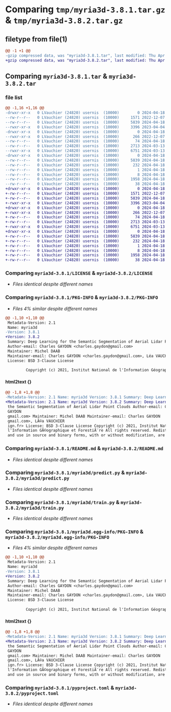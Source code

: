 # Comparing `tmp/myria3d-3.8.1.tar.gz` & `tmp/myria3d-3.8.2.tar.gz`

## filetype from file(1)

```diff
@@ -1 +1 @@
-gzip compressed data, was "myria3d-3.8.1.tar", last modified: Thu Apr 18 12:58:49 2024, max compression
+gzip compressed data, was "myria3d-3.8.2.tar", last modified: Thu Apr 18 13:05:20 2024, max compression
```

## Comparing `myria3d-3.8.1.tar` & `myria3d-3.8.2.tar`

### file list

```diff
@@ -1,16 +1,16 @@
-drwxr-xr-x   0 LVauchier (24820) usernis  (10000)        0 2024-04-18 12:58:49.718924 myria3d-3.8.1/
--rw-r--r--   0 LVauchier (24820) usernis  (10000)     1571 2022-12-07 10:34:45.000000 myria3d-3.8.1/LICENSE
--rw-r--r--   0 LVauchier (24820) usernis  (10000)     5839 2024-04-18 12:58:49.718924 myria3d-3.8.1/PKG-INFO
--rwxr-xr-x   0 LVauchier (24820) usernis  (10000)     3396 2023-04-04 08:22:07.000000 myria3d-3.8.1/README.md
-drwxr-xr-x   0 LVauchier (24820) usernis  (10000)        0 2024-04-18 12:58:49.710924 myria3d-3.8.1/myria3d/
--rwxr-xr-x   0 LVauchier (24820) usernis  (10000)      266 2022-12-07 10:34:45.000000 myria3d-3.8.1/myria3d/__init__.py
--rw-r--r--   0 LVauchier (24820) usernis  (10000)       74 2024-04-18 12:55:41.000000 myria3d-3.8.1/myria3d/_version.py
--rw-r--r--   0 LVauchier (24820) usernis  (10000)     2713 2024-03-13 09:13:29.000000 myria3d-3.8.1/myria3d/predict.py
--rwxr-xr-x   0 LVauchier (24820) usernis  (10000)     6751 2024-03-13 09:13:29.000000 myria3d-3.8.1/myria3d/train.py
-drwxr-xr-x   0 LVauchier (24820) usernis  (10000)        0 2024-04-18 12:58:49.714924 myria3d-3.8.1/myria3d.egg-info/
--rw-r--r--   0 LVauchier (24820) usernis  (10000)     5839 2024-04-18 12:58:49.000000 myria3d-3.8.1/myria3d.egg-info/PKG-INFO
--rw-r--r--   0 LVauchier (24820) usernis  (10000)      232 2024-04-18 12:58:49.000000 myria3d-3.8.1/myria3d.egg-info/SOURCES.txt
--rw-r--r--   0 LVauchier (24820) usernis  (10000)        1 2024-04-18 12:58:49.000000 myria3d-3.8.1/myria3d.egg-info/dependency_links.txt
--rw-r--r--   0 LVauchier (24820) usernis  (10000)        8 2024-04-18 12:58:49.000000 myria3d-3.8.1/myria3d.egg-info/top_level.txt
--rw-r--r--   0 LVauchier (24820) usernis  (10000)     1958 2024-04-18 12:55:41.000000 myria3d-3.8.1/pyproject.toml
--rw-r--r--   0 LVauchier (24820) usernis  (10000)       38 2024-04-18 12:58:49.718924 myria3d-3.8.1/setup.cfg
+drwxr-xr-x   0 LVauchier (24820) usernis  (10000)        0 2024-04-18 13:05:20.222821 myria3d-3.8.2/
+-rw-r--r--   0 LVauchier (24820) usernis  (10000)     1571 2022-12-07 10:34:45.000000 myria3d-3.8.2/LICENSE
+-rw-r--r--   0 LVauchier (24820) usernis  (10000)     5839 2024-04-18 13:05:20.222821 myria3d-3.8.2/PKG-INFO
+-rwxr-xr-x   0 LVauchier (24820) usernis  (10000)     3396 2023-04-04 08:22:07.000000 myria3d-3.8.2/README.md
+drwxr-xr-x   0 LVauchier (24820) usernis  (10000)        0 2024-04-18 13:05:20.218821 myria3d-3.8.2/myria3d/
+-rwxr-xr-x   0 LVauchier (24820) usernis  (10000)      266 2022-12-07 10:34:45.000000 myria3d-3.8.2/myria3d/__init__.py
+-rw-r--r--   0 LVauchier (24820) usernis  (10000)       74 2024-04-18 13:00:25.000000 myria3d-3.8.2/myria3d/_version.py
+-rw-r--r--   0 LVauchier (24820) usernis  (10000)     2713 2024-03-13 09:13:29.000000 myria3d-3.8.2/myria3d/predict.py
+-rwxr-xr-x   0 LVauchier (24820) usernis  (10000)     6751 2024-03-13 09:13:29.000000 myria3d-3.8.2/myria3d/train.py
+drwxr-xr-x   0 LVauchier (24820) usernis  (10000)        0 2024-04-18 13:05:20.222821 myria3d-3.8.2/myria3d.egg-info/
+-rw-r--r--   0 LVauchier (24820) usernis  (10000)     5839 2024-04-18 13:05:20.000000 myria3d-3.8.2/myria3d.egg-info/PKG-INFO
+-rw-r--r--   0 LVauchier (24820) usernis  (10000)      232 2024-04-18 13:05:20.000000 myria3d-3.8.2/myria3d.egg-info/SOURCES.txt
+-rw-r--r--   0 LVauchier (24820) usernis  (10000)        1 2024-04-18 13:05:20.000000 myria3d-3.8.2/myria3d.egg-info/dependency_links.txt
+-rw-r--r--   0 LVauchier (24820) usernis  (10000)        8 2024-04-18 13:05:20.000000 myria3d-3.8.2/myria3d.egg-info/top_level.txt
+-rw-r--r--   0 LVauchier (24820) usernis  (10000)     1958 2024-04-18 12:55:41.000000 myria3d-3.8.2/pyproject.toml
+-rw-r--r--   0 LVauchier (24820) usernis  (10000)       38 2024-04-18 13:05:20.222821 myria3d-3.8.2/setup.cfg
```

### Comparing `myria3d-3.8.1/LICENSE` & `myria3d-3.8.2/LICENSE`

 * *Files identical despite different names*

### Comparing `myria3d-3.8.1/PKG-INFO` & `myria3d-3.8.2/PKG-INFO`

 * *Files 4% similar despite different names*

```diff
@@ -1,10 +1,10 @@
 Metadata-Version: 2.1
 Name: myria3d
-Version: 3.8.1
+Version: 3.8.2
 Summary: Deep Learning for the Semantic Segmentation of Aerial Lidar Point Clouds
 Author-email: Charles GAYDON <charles.gaydon@gmail.com>
 Maintainer: Michel DAAB
 Maintainer-email: Charles GAYDON <charles.gaydon@gmail.com>, Léa VAUCHIER <lea.vauchier@ign.fr>
 License: BSD 3-Clause License
         
         Copyright (c) 2021, Institut National de l'Information Géographique et Forestière
```

#### html2text {}

```diff
@@ -1,8 +1,8 @@
-Metadata-Version: 2.1 Name: myria3d Version: 3.8.1 Summary: Deep Learning for
+Metadata-Version: 2.1 Name: myria3d Version: 3.8.2 Summary: Deep Learning for
 the Semantic Segmentation of Aerial Lidar Point Clouds Author-email: Charles
 GAYDON
 gmail.com> Maintainer: Michel DAAB Maintainer-email: Charles GAYDON
 gmail.com>, LÃ©a VAUCHIER
 ign.fr> License: BSD 3-Clause License Copyright (c) 2021, Institut National de
 l'Information GÃ©ographique et ForestiÃ¨re All rights reserved. Redistribution
 and use in source and binary forms, with or without modification, are permitted
```

### Comparing `myria3d-3.8.1/README.md` & `myria3d-3.8.2/README.md`

 * *Files identical despite different names*

### Comparing `myria3d-3.8.1/myria3d/predict.py` & `myria3d-3.8.2/myria3d/predict.py`

 * *Files identical despite different names*

### Comparing `myria3d-3.8.1/myria3d/train.py` & `myria3d-3.8.2/myria3d/train.py`

 * *Files identical despite different names*

### Comparing `myria3d-3.8.1/myria3d.egg-info/PKG-INFO` & `myria3d-3.8.2/myria3d.egg-info/PKG-INFO`

 * *Files 4% similar despite different names*

```diff
@@ -1,10 +1,10 @@
 Metadata-Version: 2.1
 Name: myria3d
-Version: 3.8.1
+Version: 3.8.2
 Summary: Deep Learning for the Semantic Segmentation of Aerial Lidar Point Clouds
 Author-email: Charles GAYDON <charles.gaydon@gmail.com>
 Maintainer: Michel DAAB
 Maintainer-email: Charles GAYDON <charles.gaydon@gmail.com>, Léa VAUCHIER <lea.vauchier@ign.fr>
 License: BSD 3-Clause License
         
         Copyright (c) 2021, Institut National de l'Information Géographique et Forestière
```

#### html2text {}

```diff
@@ -1,8 +1,8 @@
-Metadata-Version: 2.1 Name: myria3d Version: 3.8.1 Summary: Deep Learning for
+Metadata-Version: 2.1 Name: myria3d Version: 3.8.2 Summary: Deep Learning for
 the Semantic Segmentation of Aerial Lidar Point Clouds Author-email: Charles
 GAYDON
 gmail.com> Maintainer: Michel DAAB Maintainer-email: Charles GAYDON
 gmail.com>, LÃ©a VAUCHIER
 ign.fr> License: BSD 3-Clause License Copyright (c) 2021, Institut National de
 l'Information GÃ©ographique et ForestiÃ¨re All rights reserved. Redistribution
 and use in source and binary forms, with or without modification, are permitted
```

### Comparing `myria3d-3.8.1/pyproject.toml` & `myria3d-3.8.2/pyproject.toml`

 * *Files identical despite different names*

